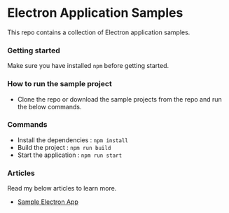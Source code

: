 # Electron Application Samples

This repo contains a collection of Electron application samples.

### Getting started
Make sure you have installed `npm` before getting started.

### How to run the sample project

* Clone the repo or download the sample projects from the repo and run the below commands.

### Commands
* Install the dependencies : `npm install`
* Build the project : `npm run build`
* Start the application : `npm run start`

### Articles

Read my below articles to learn more.
* [Sample Electron App](https://www.c-sharpcorner.com/article/building-cross-platform-desktop-applications-using-electron/)